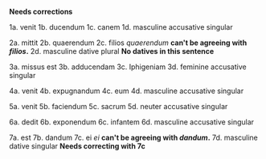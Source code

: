 **Needs corrections**

1a. venit
1b. ducendum
1c. canem
1d. masculine accusative singular

2a. mittit
2b. quaerendum
2c. filios *quaerendum* **can't be agreeing with *filios*.**
2d. masculine dative plural **No datives in this sentence**

3a. missus est
3b. adducendam
3c. Iphigeniam
3d. feminine accusative singular

4a. venit
4b. expugnandum
4c. eum
4d. masculine accusative singular

5a. venit
5b. faciendum
5c. sacrum
5d. neuter accusative singular

6a. dedit
6b. exponendum
6c. infantem
6d. masculine accusative singular

7a. est
7b. dandum
7c. ei *ei* **can't be agreeing with *dandum*.**
7d. masculine dative singular **Needs correcting with 7c**
